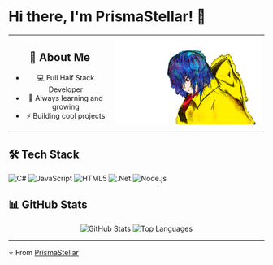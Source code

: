 # Hi there, I'm PrismaStellar! 👋

<table style="border: none; margin: 0 auto;">
<tr style="border: none;">
<td width="40%" style="border: none; vertical-align: middle;">

<div align="center">

## 🚀 About Me
- 💻 Full Half Stack Developer
- 🌱 Always learning and growing
- ⚡ Building cool projects

</div>
</td>
<td width="100%" style="border: none; vertical-align: middle;">
<div align="center">
<img src="https://raw.githubusercontent.com/PrismaStellar/PrismaStellar/main/assets/prisma2.png" width="300"/>
</div>
</td>
</tr>
</table>

## 🛠️ Tech Stack
![C#](https://img.shields.io/badge/C%23-239120?style=flat&logo=c-sharp&logoColor=white)
![JavaScript](https://img.shields.io/badge/JavaScript-F7DF1E?style=flat&logo=javascript&logoColor=black)
![HTML5](https://img.shields.io/badge/HTML5-E34F26?style=flat&logo=html5&logoColor=white)
![.Net](https://img.shields.io/badge/.NET-5C2D91?style=flat&logo=.net&logoColor=white)
![Node.js](https://img.shields.io/badge/Node.js-43853D?style=flat&logo=node.js&logoColor=white)

## 📊 GitHub Stats
<div align="center">
  <img src="https://github-readme-stats.vercel.app/api?username=PrismaStellar&show_icons=true&theme=tokyonight" alt="GitHub Stats" />
  <img src="https://github-readme-stats.vercel.app/api/top-langs/?username=PrismaStellar&layout=compact&theme=tokyonight" alt="Top Languages" />
</div>

---
⭐️ From [PrismaStellar](https://github.com/PrismaStellar)
